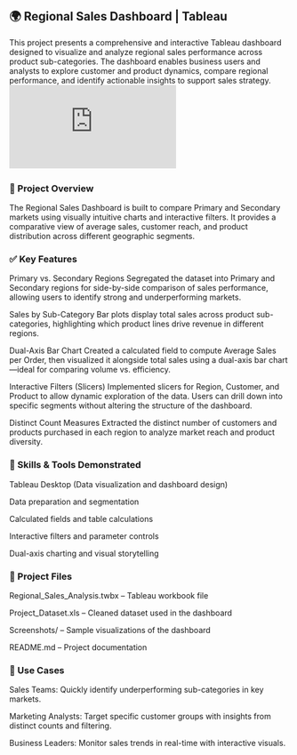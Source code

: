 ## 🌍 Regional Sales Dashboard | Tableau
This project presents a comprehensive and interactive Tableau dashboard designed to visualize and analyze regional sales performance across product sub-categories. The dashboard enables business users and analysts to explore customer and product dynamics, compare regional performance, and identify actionable insights to support sales strategy.
![image alt](https://github.com/Ankitsinha278/Regional-Sales-Dashboard/blob/1170e5ed4268b8d122854a5249cfe00055820a1f/Regional%20Sales%20Analysis%20(End-%20project).pdf)

### 📌 Project Overview
The Regional Sales Dashboard is built to compare Primary and Secondary markets using visually intuitive charts and interactive filters. It provides a comparative view of average sales, customer reach, and product distribution across different geographic segments.

### ✅ Key Features
Primary vs. Secondary Regions
Segregated the dataset into Primary and Secondary regions for side-by-side comparison of sales performance, allowing users to identify strong and underperforming markets.

Sales by Sub-Category
Bar plots display total sales across product sub-categories, highlighting which product lines drive revenue in different regions.

Dual-Axis Bar Chart
Created a calculated field to compute Average Sales per Order, then visualized it alongside total sales using a dual-axis bar chart—ideal for comparing volume vs. efficiency.

Interactive Filters (Slicers)
Implemented slicers for Region, Customer, and Product to allow dynamic exploration of the data. Users can drill down into specific segments without altering the structure of the dashboard.

Distinct Count Measures
Extracted the distinct number of customers and products purchased in each region to analyze market reach and product diversity.

### 🧠 Skills & Tools Demonstrated
Tableau Desktop (Data visualization and dashboard design)

Data preparation and segmentation

Calculated fields and table calculations

Interactive filters and parameter controls

Dual-axis charting and visual storytelling

### 📂 Project Files
Regional_Sales_Analysis.twbx – Tableau workbook file

Project_Dataset.xls – Cleaned dataset used in the dashboard

Screenshots/ – Sample visualizations of the dashboard

README.md – Project documentation

### 🚀 Use Cases
Sales Teams: Quickly identify underperforming sub-categories in key markets.

Marketing Analysts: Target specific customer groups with insights from distinct counts and filtering.

Business Leaders: Monitor sales trends in real-time with interactive visuals.
